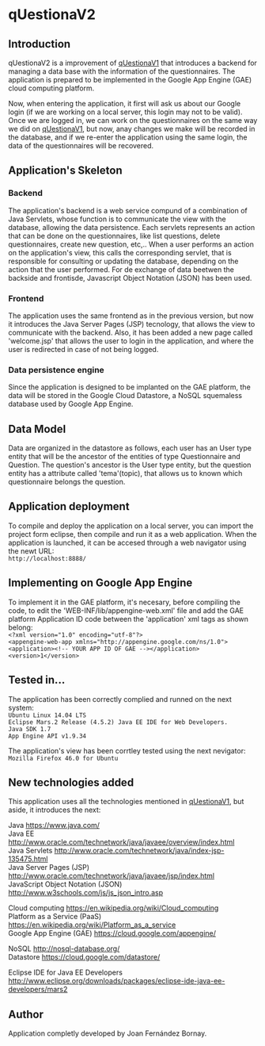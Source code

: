 # qUestionaV2

## Introduction
qUestionaV2 is a improvement of [qUestionaV1](https://github.com/Joanf81/qUestionaV1 "qUestionaV1") that introduces a backend for managing a data base with the information of the questionnaires. The application is prepared to be implemented in the Google App Engine (GAE) cloud computing platform.

Now, when entering the application, it first will ask us about our Google login (if we are working on a local server, this login may not to be valid). Once we are logged in, we can work on the questionnaires on the same way we did on [qUestionaV1](https://github.com/Joanf81/qUestionaV1 "qUestionaV1"), but now, anay changes we make will be recorded in the database, and if we re-enter the application using the same login, the data of the questionnaires will be recovered.

## Application's Skeleton
### Backend
The application's backend is a web service compund of a combination of Java Servlets, whose function is to communicate the view with the database, allowing the data persistence. Each servlets represents an action that can be done on the questionnaires, like list questions, delete questionnaires, create new question, etc,.. When a user performs an action on the application's view, this calls the corresponding servlet, that is responsible for consulting or updating the database, depending on the action that the user performed.
For de exchange of data beetwen the backside and frontisde, Javascript Object Notation (JSON) has been used.

### Frontend
The application uses the same frontend as in the previous version, but now it introduces the Java Server Pages (JSP) tecnology, that allows the view to communicate with the backend. Also, it has been added a new page called 'welcome.jsp' that allows the user to login in the application, and where the user is redirected in case of not being logged.

### Data persistence engine
Since the application is designed to be implanted on the GAE platform, the data will be stored in the Google Cloud Datastore, a NoSQL squemaless database used by Google App Engine.

## Data Model
Data are organized in the datastore as follows, each user has an User type entity that will be the ancestor of the entities of type Questionnaire and Question. The question's ancestor is the User type entity, but the question entity has a attribute called 'tema'(topic), that allows us to known which questionnaire belongs the question. 

## Application deployment
To compile and deploy the application on a local server, you can import the project form eclipse, then compile and run it as a web application. When the application is launched, it can be accesed through a web navigator using the newt URL:  
`http://localhost:8888/`  

## Implementing on Google App Engine
To implement it in the GAE platform, it's necesary, before compiling the code, to edit the 'WEB-INF/lib/appengine-web.xml' file and add the GAE platform Application ID code between the 'application' xml tags as shown belong:  
`<?xml version="1.0" encoding="utf-8"?>`  
`<appengine-web-app xmlns="http://appengine.google.com/ns/1.0">`  
`<application><!-- YOUR APP ID OF GAE --></application>`  
`<version>1</version>`  

## Tested in...
The application has been correctly complied and runned on the next system:  
`Ubuntu Linux 14.04 LTS`  
`Eclipse Mars.2 Release (4.5.2) Java EE IDE for Web Developers.`  
`Java SDK 1.7`  
`App Engine API v1.9.34`  

The application's view has been corrtley tested using the next nevigator:  
`Mozilla Firefox 46.0 for Ubuntu`  

## New technologies added
This application uses all the technologies mentioned in [qUestionaV1](https://github.com/Joanf81/qUestionaV1 "qUestionaV1"), but aside, it introduces the next:  

Java https://www.java.com/  
Java EE http://www.oracle.com/technetwork/java/javaee/overview/index.html  
Java Servlets http://www.oracle.com/technetwork/java/index-jsp-135475.html  
Java Server Pages (JSP) http://www.oracle.com/technetwork/java/javaee/jsp/index.html  
JavaScript Object Notation (JSON) http://www.w3schools.com/js/js_json_intro.asp  
  
Cloud computing https://en.wikipedia.org/wiki/Cloud_computing  
Platform as a Service (PaaS) https://en.wikipedia.org/wiki/Platform_as_a_service  
Google App Engine (GAE) https://cloud.google.com/appengine/  

NoSQL http://nosql-database.org/  
Datastore https://cloud.google.com/datastore/  
  
Eclipse IDE for Java EE Developers http://www.eclipse.org/downloads/packages/eclipse-ide-java-ee-developers/mars2  

## Author
Application completly developed by Joan Fernández Bornay.
